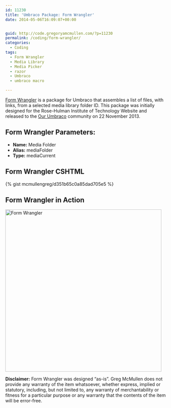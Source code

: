 ```yaml
---
id: 11230
title: 'Umbraco Package: Form Wrangler'
date: 2014-05-06T16:09:07+00:00


guid: http://code.gregoryamcmullen.com/?p=11230
permalink: /coding/form-wrangler/
categories:
  - Coding
tags:
  - Form Wrangler
  - Media Library
  - Media Picker
  - razor
  - Umbraco
  - umbraco macro

---
```

[Form Wrangler](http://our.umbraco.org/projects/collaboration/form-wrangler) is a package for Umbraco that assembles a list of files, with links, from a selected media library folder ID. This package was initially designed for the Rose-Hulman Institute of Technology Website and released to the [Our Umbraco](http://our.umbraco.org) community on 22 November 2013.

## Form Wrangler Parameters:

  * **Name:** Media Folder
  * **Alias:** mediaFolder
  * **Type:** mediaCurrent

## Form Wrangler CSHTML

{% gist mcmullengreg/d351b65c0a85dad705e5 %}

## Form Wrangler in Action

<img class="aligncenter size-full wp-image-12653" src="http://gregoryamcmullen.com/wp-content/uploads/2014/05/635207573876744205_FormWrangler.jpg" alt="Form Wrangler" width="489" height="507" srcset="http://wp.gregoryamcmullen.com/wp-content/uploads/2014/05/635207573876744205_FormWrangler-289x300.jpg 289w, http://wp.gregoryamcmullen.com/wp-content/uploads/2014/05/635207573876744205_FormWrangler.jpg 489w" sizes="(max-width: 489px) 100vw, 489px" />
  
**Disclaimer:** Form Wrangler was designed &#8220;as-is&#8221;. Greg McMullen does not provide any warranty of the item whatsoever, whether express, implied or statutory, including, but not limited to, any warranty of merchantability or fitness for a particular purpose or any warranty that the contents of the item will be error-free.